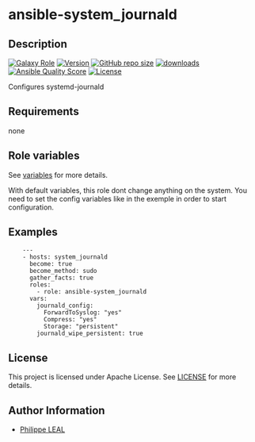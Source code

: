 # ansible-system_journald

## Description

[![Galaxy Role](https://img.shields.io/badge/galaxy-system_journald-purple?style=flat)](https://galaxy.ansible.com/lotusnoir/system_journald)
[![Version](https://img.shields.io/github/release/lotusnoir/ansible-system_journald.svg)](https://github.com/lotusnoir/ansible-system_journald/releases/latest)
[![GitHub repo size](https://img.shields.io/github/repo-size/lotusnoir/ansible-system_journald?color=orange&style=flat)](https://galaxy.ansible.com/lotusnoir/system_journald)
[![downloads](https://img.shields.io/ansible/role/d/)](https://galaxy.ansible.com/lotusnoir/system_journald)
[![Ansible Quality Score](https://img.shields.io/ansible/quality/)](https://galaxy.ansible.com/lotusnoir/system_journald)
[![License](https://img.shields.io/badge/license-Apache--2.0-brightgreen?style=flat)](https://opensource.org/licenses/Apache-2.0)

Configures systemd-journald
## Requirements

none

## Role variables

See [variables](/defaults/main.yml) for more details.

With default variables, this role dont change anything on the system. You need to set the config variables like in the exemple in order to start configuration.

## Examples

        ---
        - hosts: system_journald
          become: true
          become_method: sudo
          gather_facts: true
          roles:
            - role: ansible-system_journald
          vars:
            journald_config:
              ForwardToSyslog: "yes"
              Compress: "yes"
              Storage: "persistent"
            journald_wipe_persistent: true



## License

This project is licensed under Apache License. See [LICENSE](/LICENSE) for more details.

## Author Information

- [Philippe LEAL](https://github.com/lotusnoir)
